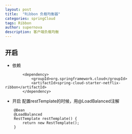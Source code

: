 ```yaml
---
layout: post
title:  "Ribbon 负载均衡器"
categories: springCloud
tags: Ribbon
author: supernova
description: 客户端负载均衡
---
```

## 开启
* 依赖

```
        <dependency>
			<groupId>org.springframework.cloud</groupId>
			<artifactId>spring-cloud-starter-netflix-ribbon</artifactId>
		</dependency>
```

* 开启 
配置restTemplate的时候，用@LoadBalanced注解  

```
    @Bean
    @LoadBalanced
    RestTemplate restTemplate() {
        return new RestTemplate();
    }
```
